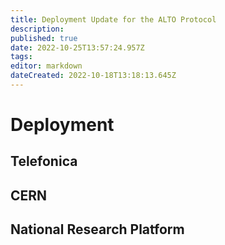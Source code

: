 ```yaml
---
title: Deployment Update for the ALTO Protocol
description: 
published: true
date: 2022-10-25T13:57:24.957Z
tags: 
editor: markdown
dateCreated: 2022-10-18T13:18:13.645Z
---
```


# Deployment

## Telefonica


## CERN


## National Research Platform